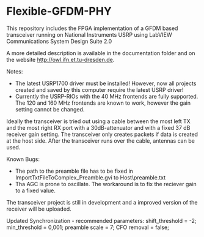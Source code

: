 # Flexible-GFDM-PHY
This repository includes the FPGA implementation of a GFDM based transceiver running on National Instruments USRP using LabVIEW Communications System Design Suite 2.0

A more detailed description is available in the documentation folder and on the website http://owl.ifn.et.tu-dresden.de.

Notes:
- The latest USRP1700 driver must be installed! However, now all projects created and saved by this computer require the latest USRP driver!
- Currently the USRP-RIOs with the 40 MHz frontends are fully supported. The 120 and 160 MHz frontends are known to work, however the gain setting cannot be changed.

Ideally the transceiver is tried out using a cable between the most left TX and the most right RX port with a 30dB-attenuator and with a fixed 37 dB receiver gain setting. The transceiver only creates packets if data is created at the host side. After the transceiver runs over the cable, antennas can be used.

Known Bugs:
- The path to the preamble file has to be fixed in ImportTxtFileToComplex_Preamble.gvi to Host\preamble.txt
- Tha AGC is prone to oscillate. The workaround is to fix the reciever gain to a fixed value.

The transceiver project is still in development and a improved version of the receiver will be uploaded.

Updated Synchronization - recommended parameters:
shift_threshold = -2;
min_threshold = 0,001;
preamble scale = 7;
CFO removal = false;
